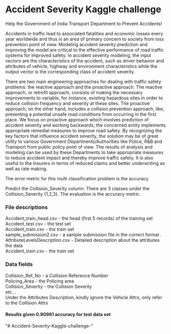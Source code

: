 # Accident Severity Kaggle challenge 
Help the Government of India Transport Department to Prevent Accidents!

Accidents in traffic lead to associated fatalities and economic losses every year worldwide and thus is an area of primary concern to society from loss prevention point of view. Modeling accident severity prediction and improving the model are critical to the effective performance of road traffic systems for improved safety. In accident severity modeling, the input vectors are the characteristics of the accident, such as driver behavior and attributes of vehicle, highway and environment characteristics while the output vector is the corresponding class of accident severity.

There are two main engineering approaches for dealing with traffic safety problems: the reactive approach and the proactive approach. The reactive approach, or retrofit approach, consists of making the necessary improvements to variable, for instance, existing hazardous sites in order to reduce collision frequency and severity at these sites. The proactive approach, on the other hand, includes a collision prevention approach, like, preventing a potential unsafe road conditions from occurring in the first place. We focus on proactive approach which involves prediction of accident severity and working backwards, the concerned entity implements appropriate remedial measures to improve road safety. By recognizing the key factors that influence accident severity, the solution may be of great utility to various Government Departments/Authorities like Police, R&B and Transport from public policy point of view. The results of analysis and modeling can be used by these Departments to take appropriate measures to reduce accident impact and thereby improve traffic safety. It is also useful to the Insurers in terms of reduced claims and better underwriting as well as rate making.

The error metric for this multi classification problem is the accuracy

Predict the Collision_Severity column. There are 3 classes under the Collision_Severity {1,2,3}. The evaluation is the accuracy metric.

### File descriptions
Accident_train_head.csv - the head (first 5 records) of the training set  
Accident_test.csv - the test set  
Accident_train.csv - the train set  
sample_submission2.csv - a sample submission file in the correct format . 
AttributeLevelsDescription.csv - Detailed description about the attributes the data  
Accident_train.csv - the train set

### Data fields  
Collision_Ref_No - a Collision Reference Number  
Policing_Area - the Policing area  
Collision_Severity - the Collision Severity  
etc...  
Under the Attributes Description, kindly ignore the Vehicle Attrs, only refer to the Collision Attrs  



#### Results given 0.90961 accuracy for test data set

"# Accident-Severity-Kaggle-challenge-" 
